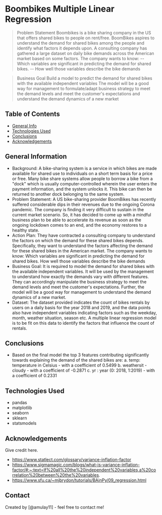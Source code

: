 # Boombikes Multiple Linear Regression
> Problem Statement
    Boombikes is a bike sharing company in the US that offers shared bikes to people on rent/free.
    BoomBikes aspires to understand the demand for shared bikes among the people and identify what factors it depends upon.
    A consulting company has gathered a large dataset on daily bike demands across the American market based on some factors.
    The company wants to know: 
    -- Which variables are significant in predicting the demand for shared bikes. 
    -- How well those variables describe the bike demands

> Business Goal
    Build a model to predict the demand for shared bikes with the available independent variables
    The model will be a good way for management to formulate/adapt business strategy to meet the demand levels and meet the customer's expectations and understand the demand dynamics of a new market


## Table of Contents
* [General Info](#general-information)
* [Technologies Used](#technologies-used)
* [Conclusions](#conclusions)
* [Acknowledgements](#acknowledgements)


## General Information
- Background: A bike-sharing system is a service in which bikes are made available for shared use to individuals on a short term basis for a price or free. Many bike share systems allow people to borrow a bike from a "dock" which is usually computer-controlled wherein the user enters the payment information, and the system unlocks it. This bike can then be returned to another dock belonging to the same system.
- Problem Statement: A US bike-sharing provider BoomBikes has recently suffered considerable dips in their revenues due to the ongoing Corona pandemic. The company is finding it very difficult to sustain in the current market scenario. So, it has decided to come up with a mindful business plan to be able to accelerate its revenue as soon as the ongoing lockdown comes to an end, and the economy restores to a healthy state. 
- Action Plan: They have contracted a consulting company to understand the factors on which the demand for these shared bikes depends. Specifically, they want to understand the factors affecting the demand for these shared bikes in the American market. The company wants to know:
    Which variables are significant in predicting the demand for shared bikes.
    How well those variables describe the bike demands
- Business Goal: It is required to model the demand for shared bikes with the available independent variables. It will be used by the management to understand how exactly the demands vary with different features. They can accordingly manipulate the business strategy to meet the demand levels and meet the customer's expectations. Further, the model will be a good way for management to understand the demand dynamics of a new market. 
- Dataset: The dataset provided indicates the count of bikes rentals by users on a daily basis for the year 2018 and 2019, and the data points also have independent variables indicating factors such as the weekday, month, weather situation, season etc. A multiple linear regression model is to be fit on this data to identify the factors that influence the count of rentals.


## Conclusions
- Based on the final model the top 3 features contributing significantly towards explaining the demand of the shared bikes are:
    a.	temp: temperature in Celsius - with a coefficient of 0.5499
    b.	weathersit - cloudy - with a coefficient of -0.2871
    c.	yr : year (0: 2018, 1:2019) - with a coefficient of 0.2331



## Technologies Used
- pandas
- matplotlib
- seaborn
- sklearn
- statsmodels


## Acknowledgements
Give credit here.
- https://www.statlect.com/glossary/variance-inflation-factor
- https://www.sigmamagic.com/blogs/what-is-variance-inflation-factor/#:~:text=If%20all%20the%20independent%20variables,a%20correlation%20between%20the%20variables.
- https://www.sfu.ca/~mjbrydon/tutorials/BAinPy/09_regression.html


## Contact
Created by [@amulay11] - feel free to contact me!